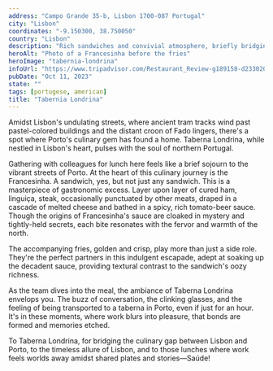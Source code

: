 ```yaml
---
address: "Campo Grande 35-b, Lisbon 1700-087 Portugal"
city: "Lisbon"
coordinates: "-9.150300, 38.750050"
country: "Lisbon"
description: "Rich sandwiches and convivial atmosphere, briefly bridging the cities' distinct culinary realms"
heroAlt: "Photo of a Francesinha before the fries"
heroImage: "tabernia-londrina"
infoUrl: "https://www.tripadvisor.com/Restaurant_Review-g189158-d23302009-Reviews-Taberna_Londrina_Lisboa_Campo_Grande-Lisbon_Lisbon_District_Central_Portugal.html"
pubDate: "Oct 11, 2023"
state: ""
tags: [portugese, american]
title: "Tabernia Londrina"
---
```


Amidst Lisbon's undulating streets, where ancient tram tracks wind past pastel-colored buildings and the distant croon of Fado lingers, there's a spot where Porto's culinary gem has found a home. Taberna Londrina, while nestled in Lisbon's heart, pulses with the soul of northern Portugal.

Gathering with colleagues for lunch here feels like a brief sojourn to the vibrant streets of Porto. At the heart of this culinary journey is the Francesinha. A sandwich, yes, but not just any sandwich. This is a masterpiece of gastronomic excess. Layer upon layer of cured ham, linguiça, steak, occasionally punctuated by other meats, draped in a cascade of melted cheese and bathed in a spicy, rich tomato-beer sauce. Though the origins of Francesinha's sauce are cloaked in mystery and tightly-held secrets, each bite resonates with the fervor and warmth of the north.

The accompanying fries, golden and crisp, play more than just a side role. They're the perfect partners in this indulgent escapade, adept at soaking up the decadent sauce, providing textural contrast to the sandwich's oozy richness.

As the team dives into the meal, the ambiance of Taberna Londrina envelops you. The buzz of conversation, the clinking glasses, and the feeling of being transported to a taberna in Porto, even if just for an hour. It's in these moments, where work blurs into pleasure, that bonds are formed and memories etched.

To Taberna Londrina, for bridging the culinary gap between Lisbon and Porto, to the timeless allure of Lisbon, and to those lunches where work feels worlds away amidst shared plates and stories—Saúde!
